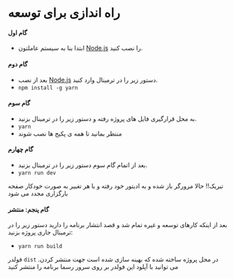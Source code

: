 # راه اندازی برای توسعه

#### گام اول

-   ابتدا بنا به سیستم عاملتون [Node.js](https://nodejs.org/en/) را نصب کنید.

#### گام دوم

-   بعد از نصب [Node.js](https://nodejs.org/en/) دستور زیر را در ترمینال وارد کنید.
-   `npm install -g yarn`

#### گام سوم

-   به محل قرارگیری فایل های پروژه رفته و دستور زیر را در ترمینال بزنید.
-   `yarn`
-   منتظر بمانید تا همه ی پکیج ها نصب شوند

#### گام چهارم

-   بعد از اتمام گام سوم دستور زیر را در ترمینال بزنید.
-   `yarn run dev`

تبریک!! حالا مرورگر باز شده و به ادیتور خود رفته و با هر تغییر به صورت خودکار صفحه بارگزاری مجدد می شود

#### گام پنجم: منتشر

بعد از اینکه کارهای توسعه و غیره تمام شد و قصد انتشار برنامه را دارید دستور زیر را در ترمینال جاری پروژه بزنید:

-   `yarn run build`

فولدر ‍`dist` در محل پروژه ساخته شده که بهینه سازی شده است جهت منتشر کردن. می توانید با آپلود این فولدر بر روی سرور رسما برنامه را منتشر کنید
